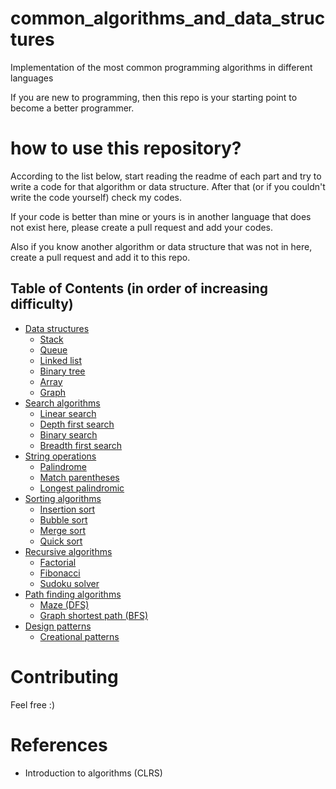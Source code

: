 # common_algorithms_and_data_structures

Implementation of the most common programming algorithms in different languages

If you are new to programming, then this repo is your starting point to become a better programmer.

# how to use this repository?

According to the list below, start reading the readme of each part and try to write a code for that algorithm or data structure. After that (or if you couldn't write the code yourself) check my codes.

If your code is better than mine or yours is in another language that does not exist here, please create a pull request and add your codes.

Also if you know another algorithm or data structure that was not in here, create a pull request and add it to this repo.


## Table of Contents (in order of increasing difficulty)

- [Data structures](./data_structures)
  - [Stack](./data_structures/stack_structure)
  - [Queue](./data_structures/queue_structure)
  - [Linked list](./data_structures/linked_list_structure)
  - [Binary tree](./data_structures/binary_tree_structure)
  - [Array](./data_structures/array_structure)
  - [Graph](./data_structures/graph_structure)
- [Search algorithms](./search_algorithms)
  - [Linear search](./search_algorithms/linear_search)
  - [Depth first search](./search_algorithms/depth_first_search)
  - [Binary search](./search_algorithms/binary_search)
  - [Breadth first search](./search_algorithms/breadth_first_search)
- [String operations](./string_operations)
  - [Palindrome](./string_operations/palindrome)
  - [Match parentheses](./string_operations/match_parentheses)
  - [Longest palindromic](./string_operations/longest_palindromic)
- [Sorting algorithms](./sorting_algorithms)
  - [Insertion sort](./sorting_algorithms/insertion_sort)
  - [Bubble sort](./sorting_algorithms/bubble_sort)
  - [Merge sort](./sorting_algorithms/merge_sort)
  - [Quick sort](./sorting_algorithms/quick_sort)
- [Recursive algorithms](./recursive_algorithms)
  - [Factorial](./recursive_algorithms/factorial)
  - [Fibonacci](./recursive_algorithms/fibonacci)
  - [Sudoku solver](./recursive_algorithms/sudoku_solver)
- [Path finding algorithms](./path_finding_algorithms)
  - [Maze (DFS)](./path_finding_algorithms/maze_dfs)
  - [Graph shortest path (BFS)](./path_finding_algorithms/bfs_shortest_path.py)
- [Design patterns](./design_patterns)
  - [Creational patterns](./design_patterns/creational_patterns)

# Contributing

Feel free :)

# References

- Introduction to algorithms (CLRS)
